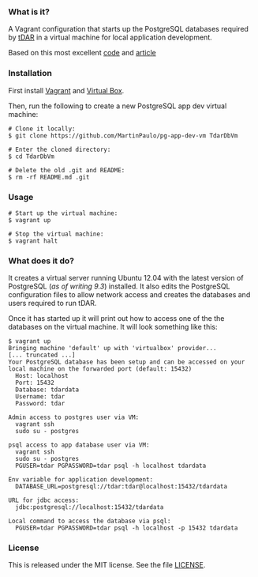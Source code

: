 ### What is it?

A Vagrant configuration that starts up the PostgreSQL databases required
by [tDAR] in a virtual machine for local application development.

Based on this most excellent [code](https://github.com/jackdb/pg-app-dev-vm) and
[article](https://wiki.postgresql.org/wiki/PostgreSQL_For_Development_With_Vagrant) 

### Installation

First install [Vagrant] and [Virtual Box].

Then, run the following to create a new PostgreSQL app dev virtual machine:

	# Clone it locally:
    $ git clone https://github.com/MartinPaulo/pg-app-dev-vm TdarDbVm

    # Enter the cloned directory:
    $ cd TdarDbVm

    # Delete the old .git and README:
    $ rm -rf README.md .git

### Usage

    # Start up the virtual machine:
    $ vagrant up

    # Stop the virtual machine:
    $ vagrant halt

### What does it do?

It creates a virtual server running Ubuntu 12.04 with the latest version of 
PostgreSQL (*as of writing 9.3*) installed. It also edits the PostgreSQL 
configuration files to allow network access and creates the databases and users 
required to run tDAR.

Once it has started up it will print out how to access one of the the databases 
on the virtual machine. It will look something like this:

    $ vagrant up
    Bringing machine 'default' up with 'virtualbox' provider...
    [... truncated ...]
    Your PostgreSQL database has been setup and can be accessed on your local machine on the forwarded port (default: 15432)
      Host: localhost
      Port: 15432
      Database: tdardata
      Username: tdar
      Password: tdar

    Admin access to postgres user via VM:
      vagrant ssh
      sudo su - postgres

    psql access to app database user via VM:
      vagrant ssh
      sudo su - postgres
      PGUSER=tdar PGPASSWORD=tdar psql -h localhost tdardata

    Env variable for application development:
      DATABASE_URL=postgresql://tdar:tdar@localhost:15432/tdardata
      
    URL for jdbc access:
      jdbc:postgresql://localhost:15432/tdardata

    Local command to access the database via psql:
      PGUSER=tdar PGPASSWORD=tdar psql -h localhost -p 15432 tdardata

### License

This is released under the MIT license. See the file [LICENSE](LICENSE).

[tDAR]: http://www.tdar.org/
[Virtual Box]: https://www.virtualbox.org/
[Vagrant]: http://www.vagrantup.com/